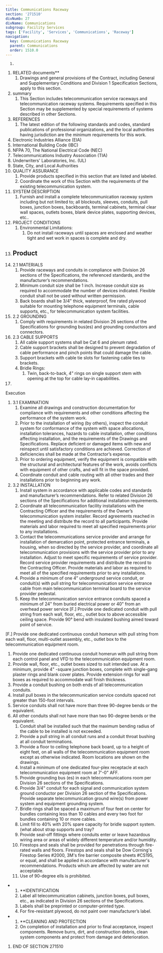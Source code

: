 ```yaml
---
title: Communications Raceway
section: '271510'
divNumb: 27
divName: Communications
subgroup: Facility Services
tags: ['Facility', 'Services', 'Communications', 'Raceway']
navigation:
  key: Communications Raceway
  parent: Communications
  order: 1510.0
---
```


      1. 
1. RELATED documents** 
   1. Drawings and general provisions of the Contract, including General and Supplementary Conditions and Division 1 Specification Sections, apply to this section.
2. summary
   1. This Section includes telecommunication service raceways and telecommunication raceway systems. Requirements specified in this Section may be supplemented by special requirements of systems described in other Sections.
3. REFERENCES
   1. The latest edition of the following standards and codes, standard publications of professional organizations, and the local authorities having jurisdiction are the minimum requirements for this work.
1. Electronic Industries Alliance (EIA)
2. International Building Code (IBC)
3. NFPA 70, The National Electrical Code (NEC)
3. Telecommunications Industry Association (TIA)
4. Underwriters' Laboratories, Inc. (UL)
5. State, City, and Local Authorities
4. QUALITY ASSURANCE
   1. Provide products specified in this section that are listed and labeled.
   1. Coordinate the work of this Section with the requirements of the existing telecommunication system.
5. SYSTEM DESCRIPTION
   1. Furnish and install a complete telecommunication raceway system including but not limited to; all blockouts, sleeves, conduits, pull boxes, junction boxes, backboards, terminal cabinets, terminal clear wall spaces, outlets boxes, blank device plates, supporting devices, etc..
6. PROJECT CONDITIONS
   1. Environmental Limitations:
      1. Do not install raceways until spaces are enclosed and weather tight and wet work in spaces is complete and dry.
1. ## Product
1. 2.1 MATERIALS
   1. Provide raceways and conduits in compliance with Division 26 sections of the Specifications, the referenced standards, and the manufacturer’s recommendations. 
   1. Minimum conduit size shall be 1 inch. Increase conduit size as required to accommodate the number of devices indicated. Flexible conduit shall not be used without written permission.
   1. Back boards shall be 3/4" thick, waterproof, fire rated plywood suitable for mounting telephone equipment terminals, cable supports, etc., for telecommunication system facilities. 
1. 2.2 GROUNDING
   1. Comply with requirements in related Division 26 sections of the Specifications for grounding bus(es) and grounding conductors and connectors.
1. 2.3 CABLE SUPPORTS
   1. All cable support systems shall be Cat 6 and plenum rated. 
   1. Cable support brackets shall be designed to prevent degradation of cable performance and pinch points that could damage the cable.
   1. Support brackets with cable tie slots for fastening cable ties to brackets.
   1. Bridle Rings:
      1. Twin, back-to-back, 4” rings on single support stem with opening at the top for cable lay-in capabilities.
1. 
Execution
1. 3.1 EXAMINATION
   1. Examine all drawings and construction documentation for compliance with requirements and other conditions affecting the performance of the system work.
   1. Prior to the installation of wiring (by others), inspect the conduit system for conformance of the system with space allocations, installation tolerances, hazards to cable installation, other conditions affecting installation, and the requirements of the Drawings and Specifications. Replace deficient or damaged items with new and reinspect until satisfactory conditions are achieved. Correction of deficiencies shall be made at the Contractor’s expense.
   1. Prior to ordering equipment, verify the equipment is compatible with the structural and architectural features of the work, avoids conflicts with equipment of other crafts, and will fit in the space provided.
   1. Coordinate conduit and cable routing with all other trades and their installations prior to beginning any work.
1. 3.2 INSTALLATION
   1. Install system in accordance with applicable codes and standards and manufacturer’s recommendations. Refer to related Division 26 sections of the Specifications for additional installation requirements.
   1. Coordinate all telecommunication facility installations with the Contracting Officer and the requirements of the Owner’s telecommunication system installer. Record agreements reached in the meeting and distribute the record to all participants. Provide materials and labor required to meet all specified requirements prior to any installations.
   1. Contact the telecommunications service provider and arrange for installation of demarcation point, protected entrance terminals, a housing, when so directed by the service provider, and coordinate all telecommunication provisions with the service provider prior to any installation. Adjust to meet specific requirements of service provider. Record service provider requirements and distribute the record to the Contracting Officer. Provide materials and labor as required to meet all of the specified requirements prior to any installations.
   1. Provide a minimum of one 4” underground service conduit, or conduit(s) with pull string for telecommunication service entrance cable from main telecommunication terminal board to the service provider pedestal. 
   1. Keep the telecommunication service entrance conduits spaced a minimum of 24" from buried electrical power or 40" from an overhead power service
[F.] Provide one dedicated conduit with pull string from each wall, floor, etc., outlet box to above accessible ceiling space. Provide 90° bend with insulated bushing aimed toward point of service. 

[F.] Provide one dedicated continuous conduit homerun with pull string from each wall, floor, multi-outlet assembly, etc., outlet box to the telecommunication equipment room. 
   1. Provide one dedicated continuous conduit homerun with pull string from each control panel and VFD to the telecommunication equipment room.
   1. Provide wall, floor, etc., outlet boxes sized to suit intended use. At a minimum, provide 4" -square junction boxes, complete with single-gang plaster rings and blank cover plates. Provide extension rings for wall boxes as required to accommodate wall finish thickness.
   1. Provide a conduit bushing on both ends of all telecommunication conduits.
   1. Install pull boxes in the telecommunication service conduits spaced not greater than 150-foot intervals. 
1. Service conduits shall not have more than three 90-degree bends or the equivalent.
2. All other conduits shall not have more than two 90-degree bends or the equivalent.
   1. Conduit shall be installed such that the maximum bending radius of the cable to be installed is not exceeded.
   1. Provide a pull string in all conduit runs and a conduit throat bushing at all conduit terminations.
   1. Provide a floor to ceiling telephone back board, up to a height of eight feet, on all walls of the telecommunication equipment room except as otherwise indicated. Room locations are shown on the drawings. 
   1. Install a minimum of one dedicated four-plex receptacle at each telecommunication equipment room at 7'-0" AFF. 
   1. Provide grounding bus (es) in each telecommunications room per Division 26 sections of the Specifications. 
   1. Provide 3/4" conduit for each signal and communication system ground conductor per Division 26 section of the Specifications. Provide separate telecommunication ground wire(s) from power system and equipment grounding system. 
   1. Bridle rings shall be spaced a maximum of four feet on center for bundles containing less than 10 cables and every two foot for bundles containing 10 or more cables.
   1. Limit fill to 40% with 20% spare capacity for bridle support system. (what about strap supports and tray? 
   1. Provide seal-off fittings where conduits enter or leave hazardous wiring area or areas of widely different temperature and/or humidity.
   1. Firestops and seals shall be provided for penetrations through fire-rated walls and floors. Firestops and seals shall be Dow Corning's Firestop Series #2000, 3M's fire barrier composite sheets #CS195, or equal, and shall be applied in accordance with manufacturer's recommendations. Products which are affected by water are not acceptable.
   1. Use of 90-degree ells is prohibited.

* 
	1. **IDENTIFICATION
   1. Label all telecommunication cabinets, junction boxes, pull boxes, etc., as indicated in Division 26 sections of the Specifications. 
   1. Labels shall be preprinted or computer-printed type.
   1. For fire-resistant plywood, do not paint over manufacturer’s label.

* 
	1. **CLEANING AND PROTECTION
   1. On completion of installation and prior to final acceptance, inspect components. Remove burrs, dirt, and construction debris, clean system components and protect from damage and deterioration.
1. END OF SECTION 271510

